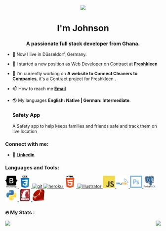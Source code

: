 <p align="center">
  <img src="https://capsule-render.vercel.app/api?text=Hello!🕹️&fontColor=000000&animation=fadeIn&type=waving&color=gradient&height=250"/>
</p>


<h1 align="center">I'm Johnson</h1>
<h3 align="center">A passionate full stack developer from Ghana.</h3>

- 📍 Now I live in Düsseldorf, Germany.

- 📄 I started a new position as Web Developer on Contract at **[Freshkleen](https://www.freshclean.fr/)**

- 🔭 I’m currently working on **A website to Connect Cleaners to Companies**, it's  a Contract project for Freshkleen .

- 📫 How to reach me **[Email](johnsondarko365@gmail.com)**

- 🌎 My languages **English: Native | German: Intermediate**.
      <p class="card-body p-0 px-md-3 pt-md-24 pb-md-32 h-100 d-flex flex-row flex-md-column align-items-center align-items-md-start">
        <h3 class="m-0 mb-md-3 base-font-family fs-15 fs-md-18 fw-bold">Safety App</h3>
        <p class="m-0 d-none d-md-block">A Safety app to help keeps families and friends safe and track them on live location</p>
          <a class="stretched-link" aria-label="Data Analytics" data-turbo-frame="_top" href="/safety_app"></a>
      </p>


<h3 align="left">Connect with me:</h3>



- 📄 **[Linkedin](https://www.linkedin.com/in/johnson-kwabena-darko-2a4237194/)**


<h3 align="left">Languages and Tools:</h3>
<p align="left"> <a href="https://getbootstrap.com" target="_blank" rel="noreferrer"> <img src="https://raw.githubusercontent.com/devicons/devicon/master/icons/bootstrap/bootstrap-plain-wordmark.svg" alt="bootstrap" width="40" height="40"/> </a> <a href="https://www.w3schools.com/css/" target="_blank" rel="noreferrer"> <img src="https://raw.githubusercontent.com/devicons/devicon/master/icons/css3/css3-original-wordmark.svg" alt="css3" width="40" height="40"/> </a> <a href="https://git-scm.com/" target="_blank" rel="noreferrer"> <img src="https://www.vectorlogo.zone/logos/git-scm/git-scm-icon.svg" alt="git" width="40" height="40"/> </a> <a href="https://heroku.com" target="_blank" rel="noreferrer"> <img src="https://www.vectorlogo.zone/logos/heroku/heroku-icon.svg" alt="heroku" width="40" height="40"/> </a> <a href="https://www.w3.org/html/" target="_blank" rel="noreferrer"> <img src="https://raw.githubusercontent.com/devicons/devicon/master/icons/html5/html5-original-wordmark.svg" alt="html5" width="40" height="40"/> </a> <a href="https://www.adobe.com/in/products/illustrator.html" target="_blank" rel="noreferrer"> <img src="https://www.vectorlogo.zone/logos/adobe_illustrator/adobe_illustrator-icon.svg" alt="illustrator" width="40" height="40"/> </a> <a href="https://developer.mozilla.org/en-US/docs/Web/JavaScript" target="_blank" rel="noreferrer"> <img src="https://raw.githubusercontent.com/devicons/devicon/master/icons/javascript/javascript-original.svg" alt="javascript" width="40" height="40"/> </a> <a href="https://www.mysql.com/" target="_blank" rel="noreferrer"> <img src="https://raw.githubusercontent.com/devicons/devicon/master/icons/mysql/mysql-original-wordmark.svg" alt="mysql" width="40" height="40"/> </a> <a href="https://www.photoshop.com/en" target="_blank" rel="noreferrer"> <img src="https://raw.githubusercontent.com/devicons/devicon/master/icons/photoshop/photoshop-line.svg" alt="photoshop" width="40" height="40"/> </a> <a href="https://www.postgresql.org" target="_blank" rel="noreferrer"> <img src="https://raw.githubusercontent.com/devicons/devicon/master/icons/postgresql/postgresql-original-wordmark.svg" alt="postgresql" width="40" height="40"/> </a> <a href="https://www.python.org" target="_blank" rel="noreferrer"> <img src="https://raw.githubusercontent.com/devicons/devicon/master/icons/python/python-original.svg" alt="python" width="40" height="40"/> </a> <a href="https://rubyonrails.org" target="_blank" rel="noreferrer"> <img src="https://raw.githubusercontent.com/devicons/devicon/master/icons/rails/rails-original-wordmark.svg" alt="rails" width="40" height="40"/> </a> <a href="https://www.ruby-lang.org/en/" target="_blank" rel="noreferrer"> <img src="https://raw.githubusercontent.com/devicons/devicon/master/icons/ruby/ruby-original.svg" alt="ruby" width="40" height="40"/> </a> </p>

### :fire: My Stats :
<div style="display: inline_block">
    <img height="164em" src="https://github-readme-stats-sigma-five.vercel.app/api?username=johnson-darko&count_private=true?&bg_color=000000&text_color=FFFFFF&title_color=feaf00"></a> 	<img align="right"src="https://github-readme-stats-sigma-five.vercel.app/api/top-langs/?username=raquelciusz&layout=compact&bg_color=000000&text_color=FFFFFF&title_color=feaf00"></a>
</div>

<!---
johnson-darko/johnson-darko is a ✨ special ✨ repository because its `README.md` (this file) appears on your GitHub profile.
You can click the Preview link to take a look at your changes.
--->
